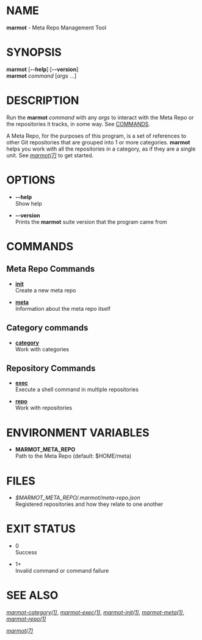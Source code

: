 <!---
man-pages reference: https://linux.die.net/man/7/man-pages
-->

# NAME

**marmot** - Meta Repo Management Tool

# SYNOPSIS

**marmot** \[**--help**\] \[**--version**\]  
**marmot** *command* \[*args* …\]

# DESCRIPTION

Run the **marmot** *command* with any *args* to interact with the Meta
Repo or the repositories it tracks, in some way. See
[COMMANDS](#commands).

A Meta Repo, for the purposes of this program, is a set of references to
other Git repositories that are grouped into 1 or more categories.
**marmot** helps you work with all the repositories in a category, as if
they are a single unit. See [*marmot(7)*](./marmot.7.md) to get started.

# OPTIONS

  - **--help**  
    Show help

  - **--version**  
    Prints the **marmot** suite version that the program came from

# COMMANDS

## Meta Repo Commands

  - [**init**](./marmot-init.1.md)  
    Create a new meta repo

  - [**meta**](./marmot-meta.1.md)  
    Information about the meta repo itself

## Category commands

  - [**category**](./marmot-category.1.md)  
    Work with categories

## Repository Commands

  - [**exec**](./marmot-exec.1.md)  
    Execute a shell command in multiple repositories

  - [**repo**](./marmot-repo.1.md)  
    Work with repositories

# ENVIRONMENT VARIABLES

  - **MARMOT\_META\_REPO**  
    Path to the Meta Repo (default: $HOME/meta)

# FILES

  - *$MARMOT\_META\_REPO/.marmot/meta-repo.json*  
    Registered repositories and how they relate to one another

# EXIT STATUS

  - 0  
    Success

  - 1+  
    Invalid command or command failure

# SEE ALSO

[*marmot-category(1)*](./marmot-category.1.md),
[*marmot-exec(1)*](./marmot-exec.1.md),
[*marmot-init(1)*](./marmot-init.1.md),
[*marmot-meta(1)*](./marmot-meta.1.md),
[*marmot-repo(1)*](./marmot-repo.1.md)

[*marmot(7)*](./marmot.7.md)
